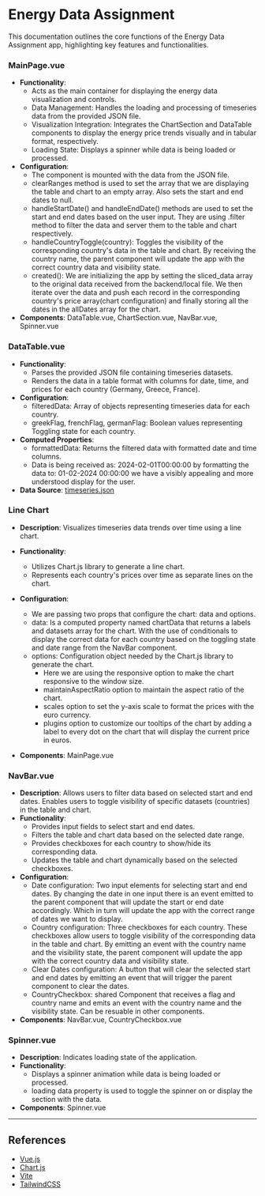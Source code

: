 # Energy Data Assignment

This documentation outlines the core functions of the Energy Data Assignment app, highlighting key features and functionalities.

### MainPage.vue

- **Functionality**:
  - Acts as the main container for displaying the energy data visualization and controls.
  - Data Management: Handles the loading and processing of timeseries data from the provided JSON file.
  - Visualization Integration: Integrates the ChartSection and DataTable components to display the energy price trends visually and in tabular format, respectively.
  - Loading State: Displays a spinner while data is being loaded or processed.
- **Configuration**:
  - The component is mounted with the data from the JSON file.
  - clearRanges method is used to set the array that we are displaying the table and chart to an empty array. Also sets the start and end dates to null.
  - handleStartDate() and handleEndDate() methods are used to set the start and end dates based on the user input. They are using .filter method to filter the data and server them to the table and chart respectively.
  - handleCountryToggle(country): Toggles the visibility of the corresponding country's data in the table and chart. By receiving the country name, the parent component will update the app with the correct country data and visibility state.
  - created(): We are initializing the app by setting the sliced_data array to the original data received from the backend/local file. We then iterate over the data and push each record in the corresponding country's price array(chart configuration) and finally storing all the dates in the allDates array for the chart.
- **Components**: DataTable.vue, ChartSection.vue, NavBar.vue, Spinner.vue

### DataTable.vue

- **Functionality**:
  - Parses the provided JSON file containing timeseries datasets.
  - Renders the data in a table format with columns for date, time, and prices for each country (Germany, Greece, France).
- **Configuration**:
  - filteredData: Array of objects representing timeseries data for each country.
  - greekFlag, frenchFlag, germanFlag: Boolean values representing Toggling state for each country.
- **Computed Properties**:
  - formattedData: Returns the filtered data with formatted date and time columns.
  - Data is being received as: 2024-02-01T00:00:00 by formatting the data to: 01-02-2024 00:00:00 we have a visibly appealing and more understood display for the user.
- **Data Source**: [timeseries.json](data/timeseries.json)

### Line Chart

- **Description**: Visualizes timeseries data trends over time using a line chart.
- **Functionality**:
  - Utilizes Chart.js library to generate a line chart.
  - Represents each country's prices over time as separate lines on the chart.
- **Configuration**:

  - We are passing two props that configure the chart: data and options.
  - data: Is a computed property named chartData that returns a labels and datasets array for the chart. With the use of conditionals to display the correct data for each country based on the toggling state and date range from the NavBar component.
  - options:
    Configuration object needed by the Chart.js library to generate the chart.
    - Here we are using the responsive option to make the chart responsive to the window size.
    - maintainAspectRatio option to maintain the aspect ratio of the chart.
    - scales option to set the y-axis scale to format the prices with the euro currency.
    - plugins option to customize our tooltips of the chart by adding a label to every dot on the chart that will display the current price in euros.

- **Components**: MainPage.vue

### NavBar.vue

- **Description**: Allows users to filter data based on selected start and end dates. Enables users to toggle visibility of specific datasets (countries) in the table and chart.
- **Functionality**:
  - Provides input fields to select start and end dates.
  - Filters the table and chart data based on the selected date range.
  - Provides checkboxes for each country to show/hide its corresponding data.
  - Updates the table and chart dynamically based on the selected checkboxes.
- **Configuration**:
  - Date configuration: Two input elements for selecting start and end dates. By changing the date in one input there is an event emitted to the parent component that will update the start or end date accordingly. Which in turn will update the app with the correct range of dates we want to display.
  - Country configuration: Three checkboxes for each country. These checkboxes allow users to toggle visibility of the corresponding data in the table and chart. By emitting an event with the country name and the visibility state, the parent component will update the app with the correct country data and visibility state.
  - Clear Dates configuration: A button that will clear the selected start and end dates by emitting an event that will trigger the parent component to clear the dates.
  - CountryCheckbox: shared Component that receives a flag and country name and emits an event with the country name and the visibility state. Can be resuable in other components.
- **Components**: NavBar.vue, CountryCheckbox.vue

### Spinner.vue

- **Description**: Indicates loading state of the application.
- **Functionality**:
  - Displays a spinner animation while data is being loaded or processed.
  - loading data property is used to toggle the spinner on or display the section with the data.
- **Components**: Spinner.vue

---

## References

- [Vue.js](https://vuejs.org/)
- [Chart.js](https://www.chartjs.org)
- [Vite](https://vitejs.dev)
- [TailwindCSS](https://tailwindcss.com)
